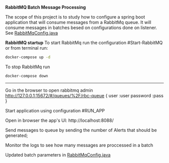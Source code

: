 **RabbitMQ Batch Message Processing**

The scope of this project is to study how to configure a spring boot application that will 
consume messages from a RabbitMq queue. It will consume messages in batches besed on 
configurations done on listener. See [RabbitMqConfig.java](src/main/java/com/rbcode/rbcamqprabbitmq/config/RabbitMqConfig.java)

**RabbitMQ startup**
To start RabbitMq run the configuration #Start-RabbitMQ or from terminal run:
```bash
docker-compose up -d
```
To stop RabbitMq run
```bash
docker-compose down
```
-------------------------------------
Go in the browser to open rabbitmq admin 
http://127.0.0.1:15672/#/queues/%2F/rbc-queue
{
    user     :user
    password :pass
}

Start application using configuration #RUN_APP

Open in browser the app's UI: http://localhost:8088/

Send messages to queue by sending the number of Alerts that should be generated;

Monitor the logs to see how many messages are proccessed in a batch

Updated batch parameters in [RabbitMqConfig.java](src/main/java/com/rbcode/rbcamqprabbitmq/config/RabbitMqConfig.java)
